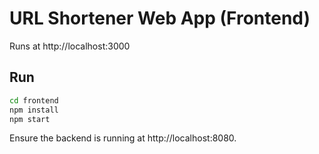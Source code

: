 
# URL Shortener Web App (Frontend)

Runs at http://localhost:3000

## Run
```bash
cd frontend
npm install
npm start
```
Ensure the backend is running at http://localhost:8080.
